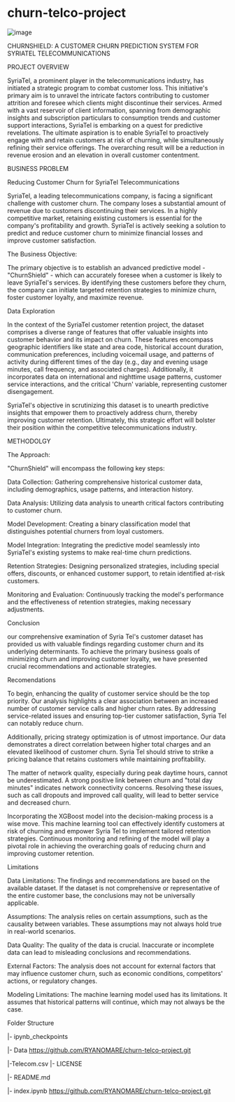 # churn-telco-project
![image](https://github.com/RYANOMARE/churn-telco-project/assets/133141460/0b685741-16f9-41ac-87f1-40e28f4560c6)

CHURNSHIELD: A CUSTOMER CHURN PREDICTION SYSTEM FOR SYRIATEL TELECOMMUNICATIONS


PROJECT OVERVIEW

SyriaTel, a prominent player in the telecommunications industry, has initiated a strategic program to combat customer loss. This initiative's primary aim is to unravel the intricate factors contributing to customer attrition and foresee which clients might discontinue their services. Armed with a vast reservoir of client information, spanning from demographic insights and subscription particulars to consumption trends and customer support interactions, SyriaTel is embarking on a quest for predictive revelations. The ultimate aspiration is to enable SyriaTel to proactively engage with and retain customers at risk of churning, while simultaneously refining their service offerings. The overarching result will be a reduction in revenue erosion and an elevation in overall customer contentment.




 
BUSINESS PROBLEM


Reducing Customer Churn for SyriaTel Telecommunications


SyriaTel, a leading telecommunications company, is facing a significant challenge with customer churn. The company loses a substantial amount of revenue due to customers discontinuing their services. In a highly competitive market, retaining existing customers is essential for the company's profitability and growth. SyriaTel is actively seeking a solution to predict and reduce customer churn to minimize financial losses and improve customer satisfaction.


The Business Objective:

The primary objective is to establish an advanced predictive model - "ChurnShield" - which can accurately foresee when a customer is likely to leave SyriaTel's services. By identifying these customers before they churn, the company can initiate targeted retention strategies to minimize churn, foster customer loyalty, and maximize revenue.


Data Exploration


In the context of the SyriaTel customer retention project, the dataset comprises a diverse range of features that offer valuable insights into customer behavior and its impact on churn. These features encompass geographic identifiers like state and area code, historical account duration, communication preferences, including voicemail usage, and patterns of activity during different times of the day (e.g., day and evening usage minutes, call frequency, and associated charges). Additionally, it incorporates data on international and nighttime usage patterns, customer service interactions, and the critical 'Churn' variable, representing customer disengagement.

SyriaTel's objective in scrutinizing this dataset is to unearth predictive insights that empower them to proactively address churn, thereby improving customer retention. Ultimately, this strategic effort will bolster their position within the competitive telecommunications industry.





METHODOLGY


The Approach:

"ChurnShield" will encompass the following key steps:

Data Collection: Gathering comprehensive historical customer data, including demographics, usage patterns, and interaction history.

Data Analysis: Utilizing data analysis to unearth critical factors contributing to customer churn.

Model Development: Creating a binary classification model that distinguishes potential churners from loyal customers.

Model Integration: Integrating the predictive model seamlessly into SyriaTel's existing systems to make real-time churn predictions.

Retention Strategies: Designing personalized strategies, including special offers, discounts, or enhanced customer support, to retain identified at-risk customers.

Monitoring and Evaluation: Continuously tracking the model's performance and the effectiveness of retention strategies, making necessary adjustments.




Conclusion

our comprehensive examination of Syria Tel's customer dataset has provided us with valuable findings regarding customer churn and its underlying determinants. To achieve the primary business goals of minimizing churn and improving customer loyalty, we have presented crucial recommendations and actionable strategies.

Recomendations


To begin, enhancing the quality of customer service should be the top priority. Our analysis highlights a clear association between an increased number of customer service calls and higher churn rates. By addressing service-related issues and ensuring top-tier customer satisfaction, Syria Tel can notably reduce churn.

Additionally, pricing strategy optimization is of utmost importance. Our data demonstrates a direct correlation between higher total charges and an elevated likelihood of customer churn. Syria Tel should strive to strike a pricing balance that retains customers while maintaining profitability.

The matter of network quality, especially during peak daytime hours, cannot be underestimated. A strong positive link between churn and "total day minutes" indicates network connectivity concerns. Resolving these issues, such as call dropouts and improved call quality, will lead to better service and decreased churn.

Incorporating the XGBoost model into the decision-making process is a wise move. This machine learning tool can effectively identify customers at risk of churning and empower Syria Tel to implement tailored retention strategies. Continuous monitoring and refining of the model will play a pivotal role in achieving the overarching goals of reducing churn and improving customer retention.

Limitations

Data Limitations: The findings and recommendations are based on the available dataset. If the dataset is not comprehensive or representative of the entire customer base, the conclusions may not be universally applicable.

Assumptions: The analysis relies on certain assumptions, such as the causality between variables. These assumptions may not always hold true in real-world scenarios.

Data Quality: The quality of the data is crucial. Inaccurate or incomplete data can lead to misleading conclusions and recommendations.

External Factors: The analysis does not account for external factors that may influence customer churn, such as economic conditions, competitors' actions, or regulatory changes.

Modeling Limitations: The machine learning model used has its limitations. It assumes that historical patterns will continue, which may not always be the case.


Folder Structure

|- ipynb_checkpoints

|- Data
https://github.com/RYANOMARE/churn-telco-project.git

 |-Telecom.csv
|- LICENSE

|- README.md

|- index.ipynb
https://github.com/RYANOMARE/churn-telco-project.git
